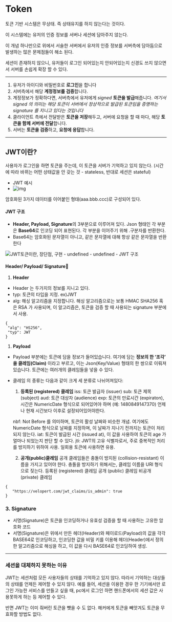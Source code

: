 # Token

토큰 기반 시스템은 무상태. 즉 상태유지를 하지 않는다는 것이다. 

이 시스템에는 유저의 인증 정보를 서버나 세션에 담아주지 않는다.

이 개념 하나만으로 위에서 서술한 서버에서 유저의 인증 정보를 서버측에 담아둠으로 발생하는 많은 문제점들이 해소 된다.

세션이 존재하지 않으니, 유저들이 로그인 되어있는지 안되어있는지 신경도 쓰지 않으면서 서버를 손쉽게 확장 할 수 있다.

----

1. 유저가 아이디와 비밀번호로 **로그인**을 합니다
2. 서버측에서 해당 **계정정보를 검증**합니다.
3. 계정정보가 정확하다면, 서버측에서 유저에게 *signed* **토큰을 발급**해줍니다.
   *여기서 signed 의 의미는 해당 토큰이 서버에서 정상적으로 발급된 토큰임을 증명하는 signature 를 지니고 있다는 것입니다*
4. 클라이언트 측에서 전달받은 **토큰을 저장**해두고, 서버에 요청을 할 때 마다, 해당 **토큰을 함께 서버에 전달**합니다.
5. 서버는 **토큰을 검증**하고, **요청에 응답**합니다.

---

## JWT이란?

사용자가 로그인을 하면 토큰을 주는데, 이 토큰을 서버가 기억하고 있지 않는다. (시간에 따라 바뀌는 어떤 상태값을 안 갖는 것 - stateless, 반대로 세션은 stateful)

- JWT 예시
- ![img](https://velog.velcdn.com/images%2Fsyoung125%2Fpost%2F22a71891-6193-4639-a997-448298dbb043%2Fimage.png)

암호화된 3가지 데이터를 이어붙인 형태(aaa.bbb.ccc)로 구성되어 있다.

#### JWT 구조

- **Header, Payload, Signature**의 3부분으로 이루어져 있다.
  Json 형태인 각 부분은 **Base64**로 인코딩 되어 표현된다. 각 부분을 이어주기 위해 .구분자를 반환한다.
- Base64는 암호화된 문자열이 아니고, 같은 문자열에 대해 항상 같은 문자열을 반환한다



![JWT토큰이란, 장단점, 구현 - undefined - undefined - JWT 구조](https://blog.kakaocdn.net/dn/bCnPkT/btq9ynF8GpN/NCmsYv3wvGNxQWylRLJti0/img.png)



#### Header/ Payload/ Signature

1. **Header**

- Header 는 두가지의 정보를 지니고 있다.
- typ: 토큰의 타입을 지정. ex)JWT
- alg: 해싱 알고리즘을 지정합니다. 해싱 알고리즘으로는 보통 HMAC SHA256 혹은 RSA 가 사용되며, 이 알고리즘은, 토큰을 검증 할 때 사용되는 signature 부분에서 사용.

```
{ 
 "alg": "HS256",
 "typ": JWT
}
```

 

1. **Payload**

- Payload 부분에는 토큰에 담을 정보가 들어있습니다. 여기에 담는 **정보의 한 ‘조각’ 을 클레임(Claim)** 이라고 부르고, 이는 Json(Key/Value) 형태의 한 쌍으로 이뤄져있습니다. 토큰에는 여러개의 클레임들을 넣을 수 있다.

- 클레임 의 종류는 다음과 같이 크게 세 분류로 나뉘어져있다:

  1) **등록된 (registered) 클레임**
     iss: 토큰 발급자 (issuer)
     sub: 토큰 제목 (subject)
     aud: 토큰 대상자 (audience)
     exp: 토큰의 만료시간 (expiraton),
     시간은 NumericDate 형식으로 되어있어야 하며
     (예: 1480849147370) 언제나 현재 시간보다 이후로 설정되어있어야한다.

  nbf: Not Before 를 의미하며, 토큰의 활성 날짜와 비슷한 개념.
  여기에도 NumericDate 형식으로 날짜를 지정하며,
  이 날짜가 지나기 전까지는 토큰이 처리되지 않는다.
  iat: 토큰이 발급된 시간 (issued at), 이 값을 사용하여 토큰의 age 가 얼마나 되었는지 판단 할 수 있다.
  jti: JWT의 고유 식별자로서, 주로 중복적인 처리를 방지하기 위하여 사용.
    일회용 토큰에 사용하면 유용.

  2. **공개(public)클레임**
     공개 클레임들은 충돌이 방지된 (collision-resistant) 이름을 가지고 있어야 한다.
     충돌을 방지하기 위해서는, 클레임 이름을 URI 형식으로 짖는다.
     등록된 (registered) 클레임
     공개 (public) 클레임
     비공개 (private) 클레임

```
{
   "https://velopert.com/jwt_claims/is_admin": true
}
```


### 3. Signature

- 서명(Signature)은 토큰을 인코딩하거나 유효성 검증을 할 때 사용하는 고유한 암호화 코드
- 서명(Signature)은 위에서 만든 헤더(Header)와 페이로드(Payload)의 값을 각각 BASE64로 인코딩하고, 인코딩한 값을 비밀 키를 이용해 헤더(Header)에서 정의한 알고리즘으로 해싱을 하고, 이 값을 다시 BASE64로 인코딩하여 생성.

-----

### 세션을 대체하지 못하는 이유

JWT는 세션처럼 모든 사용자들의 상태를 기억하고 있지 않다. 따라서 기억하는 대상들의 상태를 언제든 제어할 수 있지 않다. 예를 들어, 세션을 이용한 경우 한 기기에서만 로그인 가능한 서비스를 만들고 싶을 때, pc에서 로그인 하면 핸드폰에서의 세션 값은 사용못하게 하는 등 제어할 수 있다.

반면 JWT는 이미 줘버린 토큰을 뺏을 수 도 없다. 해커에게 토큰을 빼앗겨도 토큰을 무효화할 방법도 없다.

